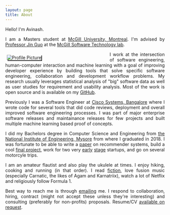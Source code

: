 ```yaml
---
layout: page
title: About
---
```

<p>
Hello! I'm Avinash. 
</p>
<p style="text-align: justify;">
I am a Masters student at <a href="https://www.cs.mcgill.ca/">McGill University, Montreal</a>. I'm advised by <a href="https://www.cs.mcgill.ca/~jguo/">Professor Jin Guo</a> at the <a href="https://www.cs.mcgill.ca/~jguo/lab.html">McGill Software Technology lab</a>.
</p>

<div style="text-align: justify;">
<div style="float:left;width:300px;padding-top:10px;padding-right:25px;padding-bottom:5px;padding-left:5px"><img alt="Profile Picture" src="{{site.baseurl}}/assets/images/avinashbhat_image_1.png" style="box-shadow:2px 2px;" /> </div>
<p>I work at the intersection of software engineering, human-computer interaction and machine learning with a goal of improving developer experience by building tools that solve specific software engineering, collaboration and development workflow problems. My research usually leverages statistical analysis of "big" software data as well as user studies for requirement and usability analysis. Most of the work is open source and is available on my <a href="https://github.com/avinashbhat">GitHub</a>.
</p>
<p>
Previously I was a Software Engineer at <a href="https://www.cisco.com/c/en_in/index.html">Cisco Systems, Bangalore</a> where I wrote code for several tools that did code reviews, deployment and overall improved software engineering processes. I was part of major enterprise software releases and maintainance releases for few projects and built multiple machine learning based proof of concepts.
</p>

<p>
I did my Bachelors degree in Computer Science and Engineering from <a href="https://nie.ac.in/">the National Institute of Engineering, Mysore</a> from where I graduated in 2018. I was fortunate to be able to write a <a href="https://link.springer.com/chapter/10.1007/978-981-13-1498-8_8">paper</a> on recommender systems, build a cool <a href="https://share.streamlit.io/avinashbhat/wikicontext-v2/main">final project</a>, work for two very <a href="http://hexoctane.com/">early</a> <a href="https://logichive.in/">stage</a> startups, and go on several motorcyle trips.  </p>

<p>
I am an amateur flautist and also play the ukulele at times. I enjoy hiking, cooking and running (in that order). I read <a href="{{site.baseurl}}/bookshelf">fiction</a>, love fusion music (especially Carnatic, the likes of Agam and Karnatriix), watch a lot of Netflix and religiously follow Formula 1. 
</p>

<p>
Best way to reach me is through <a href="mailto:avinashbhatneelavar@gmail.com?&body=Hi Avinash! I'm contacting you through your website.">emailing</a> me. I respond to collaboration, hiring, contract (might not accept these unless they're interesting) and consulting (preferably for non-profits) proposals. Resume/CV <a href="{{site.url}}/cv">available on request</a>.
